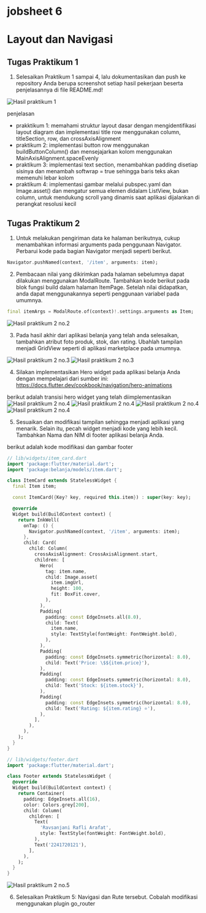 # jobsheet 6
# Layout dan Navigasi
## Tugas Praktikum 1
1. Selesaikan Praktikum 1 sampai 4, lalu dokumentasikan dan push ke repository Anda berupa screenshot setiap hasil pekerjaan beserta penjelasannya di file README.md!

![Hasil praktikum 1](/asset_readme/prak1-4.png)

penjelasan
- prakktikum 1: memahami struktur layout dasar dengan mengidentifikasi layout diagram dan implementasi title row menggunakan column, titleSection, row, dan crossAxisAlignment
- praktikum 2: implementasi button row menggunakan buildButtonColumn() dan mensejajarkan kolom menggunakan MainAxisAlignment.spaceEvenly
- praktikum 3: implementasi text section, menambahkan padding disetiap sisinya dan menambah softwrap = true sehingga baris teks akan memenuhi lebar kolom
- praktikum 4: implementasi gambar melalui pubspec.yaml dan Image.asset() dan mengatur semua elemen didalam ListView, bukan column, untuk mendukung scroll yang dinamis saat aplikasi dijalankan di perangkat resolusi kecil

## Tugas Praktikum 2
1. Untuk melakukan pengiriman data ke halaman berikutnya, cukup menambahkan informasi arguments pada penggunaan Navigator. Perbarui kode pada bagian Navigator menjadi seperti berikut.
```dart
Navigator.pushNamed(context, '/item', arguments: item);
```

2. Pembacaan nilai yang dikirimkan pada halaman sebelumnya dapat dilakukan menggunakan ModalRoute. Tambahkan kode berikut pada blok fungsi build dalam halaman ItemPage. Setelah nilai didapatkan, anda dapat menggunakannya seperti penggunaan variabel pada umumnya.
```dart
final itemArgs = ModalRoute.of(context)!.settings.arguments as Item;
```

![Hasil praktikum 2 no.2](/asset_readme/prak5_2.png)

3. Pada hasil akhir dari aplikasi belanja yang telah anda selesaikan, tambahkan atribut foto produk, stok, dan rating. Ubahlah tampilan menjadi GridView seperti di aplikasi marketplace pada umumnya.

![Hasil praktikum 2 no.3](/asset_readme/prak5_3-1.png)
![Hasil praktikum 2 no.3](/asset_readme/prak5_3-2.png)

4. Silakan implementasikan Hero widget pada aplikasi belanja Anda dengan mempelajari dari sumber ini: https://docs.flutter.dev/cookbook/navigation/hero-animations

berikut adalah transisi hero widget yang telah diimplementasikan
![Hasil praktikum 2 no.4](/asset_readme/transisi1.png)
![Hasil praktikum 2 no.4](/asset_readme/transisi2.png)
![Hasil praktikum 2 no.4](/asset_readme/transisi3.png)
![Hasil praktikum 2 no.4](/asset_readme/transisi4.png)


5. Sesuaikan dan modifikasi tampilan sehingga menjadi aplikasi yang menarik. Selain itu, pecah widget menjadi kode yang lebih kecil. Tambahkan Nama dan NIM di footer aplikasi belanja Anda.

berikut adalah kode modifikasi dan gambar footer
```dart
// lib/widgets/item_card.dart
import 'package:flutter/material.dart';
import 'package:belanja/models/item.dart';

class ItemCard extends StatelessWidget {
  final Item item;

  const ItemCard({Key? key, required this.item}) : super(key: key);

  @override
  Widget build(BuildContext context) {
    return InkWell(
      onTap: () {
        Navigator.pushNamed(context, '/item', arguments: item);
      },
      child: Card(
        child: Column(
          crossAxisAlignment: CrossAxisAlignment.start,
          children: [
            Hero(
              tag: item.name,
              child: Image.asset(
                item.imgUrl,
                height: 100,
                fit: BoxFit.cover,
              ),
            ),
            Padding(
              padding: const EdgeInsets.all(8.0),
              child: Text(
                item.name,
                style: TextStyle(fontWeight: FontWeight.bold),
              ),
            ),
            Padding(
              padding: const EdgeInsets.symmetric(horizontal: 8.0),
              child: Text('Price: \$${item.price}'),
            ),
            Padding(
              padding: const EdgeInsets.symmetric(horizontal: 8.0),
              child: Text('Stock: ${item.stock}'),
            ),
            Padding(
              padding: const EdgeInsets.symmetric(horizontal: 8.0),
              child: Text('Rating: ${item.rating} ⭐'),
            ),
          ],
        ),
      ),
    );
  }
}

```
```dart
// lib/widgets/footer.dart
import 'package:flutter/material.dart';

class Footer extends StatelessWidget {
  @override
  Widget build(BuildContext context) {
    return Container(
      padding: EdgeInsets.all(16),
      color: Colors.grey[200],
      child: Column(
        children: [
          Text(
            'Ravsanjani Rafli Arafat',
            style: TextStyle(fontWeight: FontWeight.bold),
          ),
          Text('2241720121'),
        ],
      ),
    );
  }
}

```
![Hasil praktikum 2 no.5](/asset_readme/footer.png)

6. Selesaikan Praktikum 5: Navigasi dan Rute tersebut. Cobalah modifikasi menggunakan plugin go_router